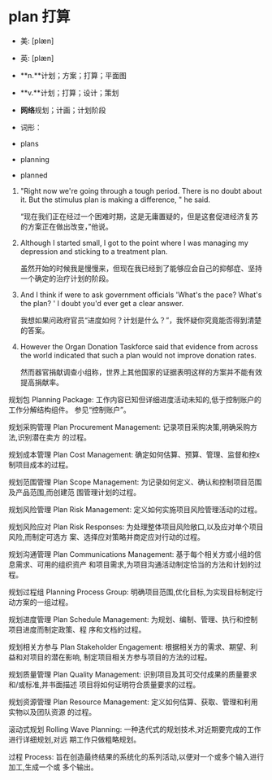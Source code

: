 # plan 打算

- 美: [plæn] 
- 英: [plæn] 

- **n.**计划；方案；打算；平面图
- **v.**计划；打算；设计；策划
- **网络**规划；计画；计划阶段

- 词形：

- plans
- planning
- planned

1. "Right now we're going through a tough period. There is no doubt about it. But the stimulus plan is making a difference, " he said. 

   “现在我们正在经过一个困难时期，这是无庸置疑的，但是这套促进经济复苏的方案正在做出改变，”他说。

   

2. Although I started small, I got to the point where I was managing my depression and sticking to a treatment plan. 

   虽然开始的时候我是慢慢来，但现在我已经到了能够应会自己的抑郁症、坚持一个确定的治疗计划的阶段。

   

3. And I think if were to ask government officials 'What's the pace? What's the plan? ' I doubt you'd ever get a clear answer. 

   我想如果问政府官员“进度如何？计划是什么？”，我怀疑你究竟能否得到清楚的答案。

   

4. However the Organ Donation Taskforce said that evidence from across the world indicated that such a plan would not improve donation rates. 

   然而器官捐献调查小组称，世界上其他国家的证据表明这样的方案并不能有效提高捐献率。

   

规划包 Planning Package: 工作内容已知但详细进度活动未知的,低于控制账户的工作分解结构组件。
参见“控制账户”。

规划采购管理 Plan Procurement Management: 记录项目采购决策,明确采购方法,识别潜在卖方
的过程。

规划成本管理 Plan Cost Management: 确定如何估算、预算、管理、监督和控x制项目成本的过程。

规划范围管理 Plan Scope Management: 为记录如何定义、确认和控制项目范围及产品范围,而创建范
围管理计划的过程。

规划风险管理 Plan Risk Management: 定义如何实施项目风险管理活动的过程。

规划风险应对 Plan Risk Responses: 为处理整体项目风险敞口,以及应对单个项目风险,而制定可选方
案、选择应对策略并商定应对行动的过程。

规划沟通管理 Plan Communications Management: 基于每个相关方或小组的信息需求、可用的组织资产
和项目需求,为项目沟通活动制定恰当的方法和计划的过程。

规划过程组 Planning Process Group: 明确项目范围,优化目标,为实现目标制定行动方案的一组过程。

规划进度管理 Plan Schedule Management: 为规划、编制、管理、执行和控制项目进度而制定政策、程
序和文档的过程。

规划相关方参与 Plan Stakeholder Engagement: 根据相关方的需求、期望、利益和对项目的潜在影响,
制定项目相关方参与项目的方法的过程。

规划质量管理 Plan Quality Management: 识别项目及其可交付成果的质量要求和/或标准,并书面描述
项目将如何证明符合质量要求的过程。

规划资源管理 Plan Resource Management: 定义如何估算、获取、管理和利用实物以及团队资源
的过程。

滚动式规划 Rolling Wave Planning: 一种迭代式的规划技术,对近期要完成的工作进行详细规划,对远
期工作只做粗略规划。

过程 Process: 旨在创造最终结果的系统化的系列活动,以便对一个或多个输入进行加工,生成一个或
多个输出。

